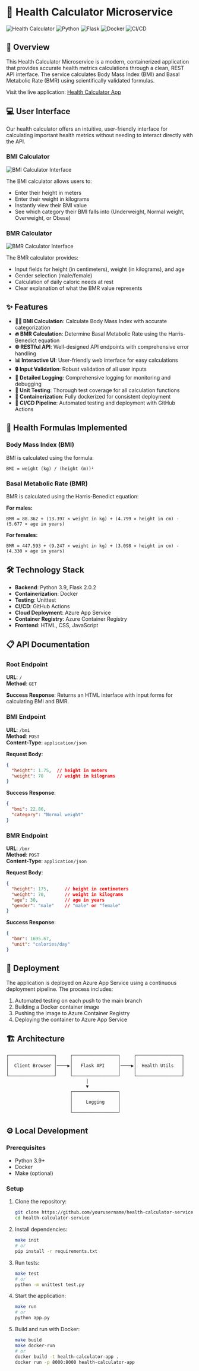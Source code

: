 # 🌟 Health Calculator Microservice

![Health Calculator](https://img.shields.io/badge/Health-Calculator-brightgreen)
![Python](https://img.shields.io/badge/Python-3.9-blue)
![Flask](https://img.shields.io/badge/Flask-2.0.2-lightblue)
![Docker](https://img.shields.io/badge/Docker-Containerized-blue)
![CI/CD](https://img.shields.io/badge/CI%2FCD-Azure-5C2D91)

## 🚀 Overview

This Health Calculator Microservice is a modern, containerized application that provides accurate health metrics calculations through a clean, REST API interface. The service calculates Body Mass Index (BMI) and Basal Metabolic Rate (BMR) using scientifically validated formulas.

Visit the live application: [Health Calculator App](https://health-calculator-webapp.azurewebsites.net)

## 💻 User Interface

Our health calculator offers an intuitive, user-friendly interface for calculating important health metrics without needing to interact directly with the API.

### BMI Calculator
![BMI Calculator Interface](./images/BMI.png)

The BMI calculator allows users to:
- Enter their height in meters
- Enter their weight in kilograms
- Instantly view their BMI value
- See which category their BMI falls into (Underweight, Normal weight, Overweight, or Obese)

### BMR Calculator
![BMR Calculator Interface](./images/BMR.png)

The BMR calculator provides:
- Input fields for height (in centimeters), weight (in kilograms), and age
- Gender selection (male/female)
- Calculation of daily caloric needs at rest
- Clear explanation of what the BMR value represents

## ✨ Features

- **🏋️‍♀️ BMI Calculation**: Calculate Body Mass Index with accurate categorization
- **🔥 BMR Calculation**: Determine Basal Metabolic Rate using the Harris-Benedict equation
- **🌐 RESTful API**: Well-designed API endpoints with comprehensive error handling
- **📊 Interactive UI**: User-friendly web interface for easy calculations
- **🔒 Input Validation**: Robust validation of all user inputs
- **📝 Detailed Logging**: Comprehensive logging for monitoring and debugging
- **🧪 Unit Testing**: Thorough test coverage for all calculation functions
- **🐳 Containerization**: Fully dockerized for consistent deployment
- **🚀 CI/CD Pipeline**: Automated testing and deployment with GitHub Actions

## 🧮 Health Formulas Implemented

### Body Mass Index (BMI)

BMI is calculated using the formula:

```
BMI = weight (kg) / (height (m))²
```

### Basal Metabolic Rate (BMR)

BMR is calculated using the Harris-Benedict equation:

**For males:**
```
BMR = 88.362 + (13.397 × weight in kg) + (4.799 × height in cm) - (5.677 × age in years)
```

**For females:**
```
BMR = 447.593 + (9.247 × weight in kg) + (3.098 × height in cm) - (4.330 × age in years)
```

## 🛠️ Technology Stack

- **Backend**: Python 3.9, Flask 2.0.2
- **Containerization**: Docker
- **Testing**: Unittest
- **CI/CD**: GitHub Actions
- **Cloud Deployment**: Azure App Service
- **Container Registry**: Azure Container Registry
- **Frontend**: HTML, CSS, JavaScript

## 📋 API Documentation

### Root Endpoint

**URL**: `/`  
**Method**: `GET`

**Success Response**:
Returns an HTML interface with input forms for calculating BMI and BMR.

### BMI Endpoint

**URL**: `/bmi`  
**Method**: `POST`  
**Content-Type**: `application/json`

**Request Body**:
```json
{
  "height": 1.75,  // height in meters
  "weight": 70     // weight in kilograms
}
```

**Success Response**:
```json
{
  "bmi": 22.86,
  "category": "Normal weight"
}
```

### BMR Endpoint

**URL**: `/bmr`  
**Method**: `POST`  
**Content-Type**: `application/json`

**Request Body**:
```json
{
  "height": 175,      // height in centimeters
  "weight": 70,       // weight in kilograms
  "age": 30,          // age in years
  "gender": "male"    // "male" or "female"
}
```

**Success Response**:
```json
{
  "bmr": 1695.67,
  "unit": "calories/day"
}
```

## 🚀 Deployment

The application is deployed on Azure App Service using a continuous deployment pipeline. The process includes:

1. Automated testing on each push to the main branch
2. Building a Docker container image
3. Pushing the image to Azure Container Registry
4. Deploying the container to Azure App Service

## 🏗️ Architecture

```
┌─────────────────┐     ┌─────────────────┐     ┌─────────────────┐
│                 │     │                 │     │                 │
│  Client Browser │────▶│   Flask API     │────▶│  Health Utils   │
│                 │     │                 │     │                 │
└─────────────────┘     └─────────────────┘     └─────────────────┘
                              │
                              ▼
                        ┌─────────────────┐
                        │                 │
                        │     Logging     │
                        │                 │
                        └─────────────────┘
```

## ⚙️ Local Development

### Prerequisites

- Python 3.9+
- Docker
- Make (optional)

### Setup

1. Clone the repository:
   ```bash
   git clone https://github.com/yourusername/health-calculator-service.git
   cd health-calculator-service
   ```

2. Install dependencies:
   ```bash
   make init
   # or
   pip install -r requirements.txt
   ```

3. Run tests:
   ```bash
   make test
   # or
   python -m unittest test.py
   ```

4. Start the application:
   ```bash
   make run
   # or
   python app.py
   ```

5. Build and run with Docker:
   ```bash
   make build
   make docker-run
   # or
   docker build -t health-calculator-app .
   docker run -p 8000:8000 health-calculator-app
   ```